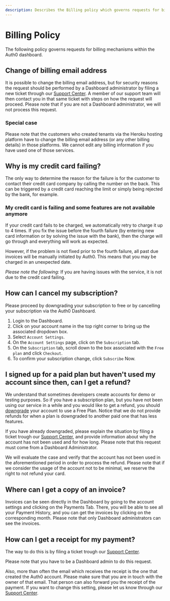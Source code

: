 ```yaml
---
description: Describes the Billing policy which governs requests for billing mechanisms within the Auth0 dashboard
---
```


# Billing Policy

The following policy governs requests for billing mechanisms within the Auth0 dashboard.

## Change of billing email address

It is possible to change the billing email address, but for security reasons the request should be performed by a Dashboard administrator by filing a new ticket through our [Support Center](https://support.auth0.com). A member of our support team will then contact you in that same ticket with steps on how the request will proceed.
Please note that if you are not a Dashboard administrator, we will not process this request.

### Special case

Please note that the customers who created tenants via the Heroku hosting platform have to change the billing email address (or any other billing details) in those platforms. We cannot edit any billing information if you have used one of those services.

## Why is my credit card failing?
The only way to determine the reason for the failure is for the customer to contact their credit card company by calling the number on the back. This can be triggered by a credit card reaching the limit or simply being rejected by the bank, for example.

### My credit card is failing and some features are not available anymore
If your credit card fails to be charged, we automatically retry to charge it up to 4 times. If you fix the issue before the fourth failure (by entering new card information or by solving the issue with the bank), then the charge will go through and everything will work as expected.

However, if the problem is not fixed prior to the fourth failure, all past due invoices will be manually initiated by Auth0. This means that you may be charged in an unexpected date. 

*Please note the following:* If you are having issues with the service, it is not due to the credit card failing.

## How can I cancel my subscription?
Please proceed by downgrading your subscription to free or by cancelling your subscription via the Auth0 Dashboard. 

1. Login to the Dashboard.
2. Click on your account name in the top right corner to bring up the associated dropdown box.
3. Select `Account Settings`.
4. On the `Account Settings` page, click on the `Subscription` tab.
5. On the `Subscription` tab, scroll down to the box associated with the `Free plan` and click `Checkout`.
6. To confirm your subscription change, click `Subscribe` Now.

## I signed up for a paid plan but haven't used my account since then, can I get a refund?

We understand that sometimes developers create accounts for demo or testing purposes. So if you have a subscription plan, but you have not been using our service in a while and you would like to get a refund, you should [downgrade](/tutorials/cancel-paid-subscriptions#downgrade-a-paid-subscription-to-a-free-subscription) your account to use a Free Plan. Notice that we do not provide refunds for when a plan is downgraded to another paid one that has less features. 

If you have already downgraded, please explain the situation by filing a ticket trough our [Support Center](https://support.auth0.com), and provide information about why the account has not been used and for how long. Please note that this request must come from a Dashboard Administrator. 

We will evaluate the case and verify that the account has not been used in the aforementioned period in order to process the refund. Please note that if we consider the usage of the account not to be minimal, we reserve the right to not refund your card. 

## Where can I get a copy of an invoice?

Invoices can be seen directly in the Dashboard by going to the account settings and clicking on the Payments Tab. There, you will be able to see all your Payment History, and you can get the invoices by clicking on the corresponding month. Please note that only Dashboard administrators can see the invoices. 

## How can I get a receipt for my payment?

The way to do this is by filing a ticket trough our [Support Center](https://support.auth0.com). 

Please note that you have to be a Dashboard admin to do this request. 

Also, more than often the email which receives the receipt is the one that created the Auth0 account. Please make sure that you are in touch with the owner of that email. That person can also forward you the receipt of the payment. If you want to change this setting, please let us know through our [Support Center](https://support.auth0.com).



